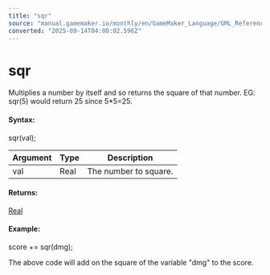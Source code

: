 ```yaml
---
title: "sqr"
source: "manual.gamemaker.io/monthly/en/GameMaker_Language/GML_Reference/Maths_And_Numbers/Number_Functions/sqr.htm"
converted: "2025-09-14T04:00:02.596Z"
---
```


# sqr

Multiplies a number by itself and so returns the square of that number. EG: sqr(5) would return 25 since 5\*5=25.

#### Syntax:

sqr(val);

| Argument | Type | Description |
| --- | --- | --- |
| val | Real | The number to square. |

#### Returns:

[Real](../../../GML_Overview/Data_Types.md)

#### Example:

score += sqr(dmg);

The above code will add on the square of the variable "dmg" to the score.